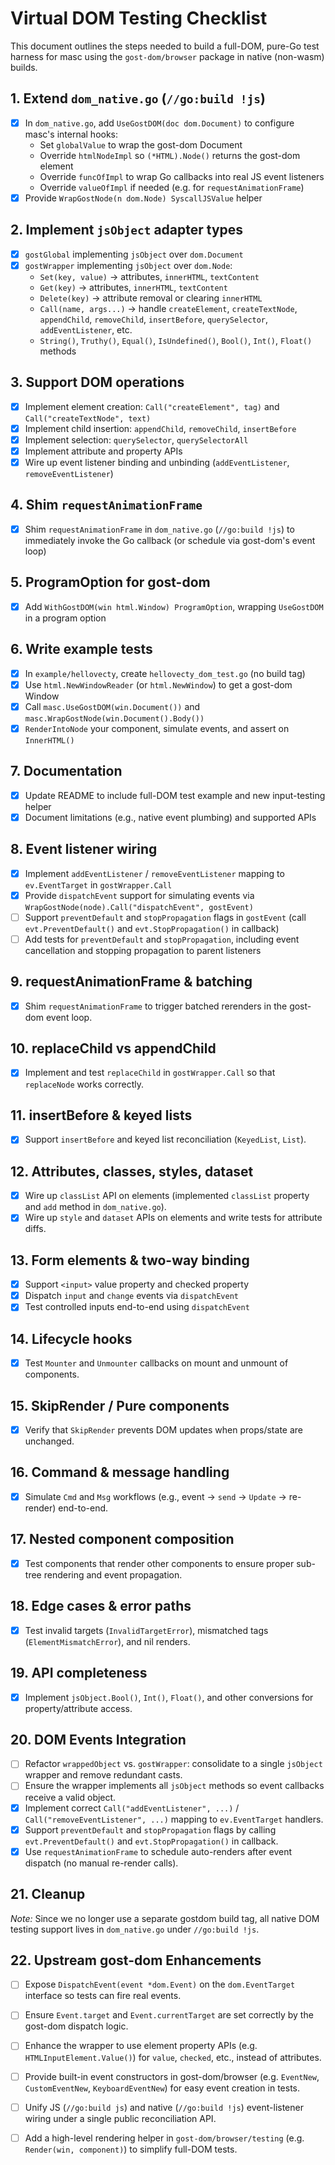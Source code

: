 # Virtual DOM Testing Checklist

This document outlines the steps needed to build a full-DOM, pure-Go test harness for masc using the `gost-dom/browser` package in native (non-wasm) builds.

## 1. Extend `dom_native.go` (`//go:build !js`)
- [x] In `dom_native.go`, add `UseGostDOM(doc dom.Document)` to configure masc's internal hooks:
  - Set `globalValue` to wrap the gost-dom Document
  - Override `htmlNodeImpl` so `(*HTML).Node()` returns the gost-dom element
  - Override `funcOfImpl` to wrap Go callbacks into real JS event listeners
  - Override `valueOfImpl` if needed (e.g. for `requestAnimationFrame`)
- [x] Provide `WrapGostNode(n dom.Node) SyscallJSValue` helper

## 2. Implement `jsObject` adapter types
- [x] `gostGlobal` implementing `jsObject` over `dom.Document`
- [x] `gostWrapper` implementing `jsObject` over `dom.Node`:
  - `Set(key, value)` → attributes, `innerHTML`, `textContent`
  - `Get(key)` → attributes, `innerHTML`, `textContent`
  - `Delete(key)` → attribute removal or clearing `innerHTML`
  - `Call(name, args...)` → handle `createElement`, `createTextNode`, `appendChild`, `removeChild`, `insertBefore`, `querySelector`, `addEventListener`, etc.
  - `String()`, `Truthy()`, `Equal()`, `IsUndefined()`, `Bool()`, `Int()`, `Float()` methods

## 3. Support DOM operations
- [x] Implement element creation: `Call("createElement", tag)` and `Call("createTextNode", text)`
- [x] Implement child insertion: `appendChild`, `removeChild`, `insertBefore`
- [x] Implement selection: `querySelector`, `querySelectorAll`
- [x] Implement attribute and property APIs
- [x] Wire up event listener binding and unbinding (`addEventListener`, `removeEventListener`)

## 4. Shim `requestAnimationFrame`
- [x] Shim `requestAnimationFrame` in `dom_native.go` (`//go:build !js`)
  to immediately invoke the Go callback (or schedule via gost-dom's event loop)

## 5. ProgramOption for gost-dom
- [x] Add `WithGostDOM(win html.Window) ProgramOption`, wrapping `UseGostDOM` in a program option

## 6. Write example tests
- [x] In `example/hellovecty`, create `hellovecty_dom_test.go` (no build tag)
- [x] Use `html.NewWindowReader` (or `html.NewWindow`) to get a gost-dom Window
- [x] Call `masc.UseGostDOM(win.Document())` and `masc.WrapGostNode(win.Document().Body())`
- [x] `RenderIntoNode` your component, simulate events, and assert on `InnerHTML()`

## 7. Documentation
- [x] Update README to include full-DOM test example and new input-testing helper
- [x] Document limitations (e.g., native event plumbing) and supported APIs

## 8. Event listener wiring
- [x] Implement `addEventListener` / `removeEventListener` mapping to `ev.EventTarget` in `gostWrapper.Call`
- [x] Provide `dispatchEvent` support for simulating events via `WrapGostNode(node).Call("dispatchEvent", gostEvent)`
- [ ] Support `preventDefault` and `stopPropagation` flags in `gostEvent` (call `evt.PreventDefault()` and `evt.StopPropagation()` in callback)
- [ ] Add tests for `preventDefault` and `stopPropagation`, including event cancellation and stopping propagation to parent listeners

## 9. requestAnimationFrame & batching
- [x] Shim `requestAnimationFrame` to trigger batched rerenders in the gost-dom event loop.

## 10. replaceChild vs appendChild
- [x] Implement and test `replaceChild` in `gostWrapper.Call` so that `replaceNode` works correctly.

## 11. insertBefore & keyed lists
- [x] Support `insertBefore` and keyed list reconciliation (`KeyedList`, `List`).

## 12. Attributes, classes, styles, dataset
- [x] Wire up `classList` API on elements (implemented `classList` property and `add` method in `dom_native.go`).
- [x] Wire up `style` and `dataset` APIs on elements and write tests for attribute diffs.

## 13. Form elements & two-way binding
- [x] Support `<input>` value property and checked property
- [x] Dispatch `input` and `change` events via `dispatchEvent`
- [x] Test controlled inputs end-to-end using `dispatchEvent`

## 14. Lifecycle hooks
- [x] Test `Mounter` and `Unmounter` callbacks on mount and unmount of components.

## 15. SkipRender / Pure components
- [x] Verify that `SkipRender` prevents DOM updates when props/state are unchanged.

## 16. Command & message handling
- [x] Simulate `Cmd` and `Msg` workflows (e.g., event → `send` → `Update` → re-render) end-to-end.

## 17. Nested component composition
- [x] Test components that render other components to ensure proper sub-tree rendering and event propagation.

## 18. Edge cases & error paths
- [x] Test invalid targets (`InvalidTargetError`), mismatched tags (`ElementMismatchError`), and nil renders.

## 19. API completeness
- [x] Implement `jsObject.Bool()`, `Int()`, `Float()`, and other conversions for property/attribute access.

## 20. DOM Events Integration
- [ ] Refactor `wrappedObject` vs. `gostWrapper`: consolidate to a single `jsObject` wrapper and remove redundant casts.
- [ ] Ensure the wrapper implements all `jsObject` methods so event callbacks receive a valid object.
- [x] Implement correct `Call("addEventListener", ...)` / `Call("removeEventListener", ...)` mapping to `ev.EventTarget` handlers.
- [x] Support `preventDefault` and `stopPropagation` flags by calling `evt.PreventDefault()` and `evt.StopPropagation()` in callback.
- [x] Use `requestAnimationFrame` to schedule auto-renders after event dispatch (no manual re-render calls).

## 21. Cleanup
*Note:* Since we no longer use a separate gostdom build tag, all native DOM testing support lives in `dom_native.go` under `//go:build !js`.

## 22. Upstream gost-dom Enhancements
- [ ] Expose `DispatchEvent(event *dom.Event)` on the `dom.EventTarget` interface so tests can fire real events.
- [ ] Ensure `Event.target` and `Event.currentTarget` are set correctly by the gost-dom dispatch logic.
- [ ] Enhance the wrapper to use element property APIs (e.g. `HTMLInputElement.Value()`) for `value`, `checked`, etc., instead of attributes.
- [ ] Provide built-in event constructors in gost-dom/browser (e.g. `EventNew`, `CustomEventNew`, `KeyboardEventNew`) for easy event creation in tests.
- [ ] Unify JS (`//go:build js`) and native (`//go:build !js`) event-listener wiring under a single public reconciliation API.
- [ ] Add a high-level rendering helper in `gost-dom/browser/testing` (e.g. `Render(win, component)`) to simplify full-DOM tests.

